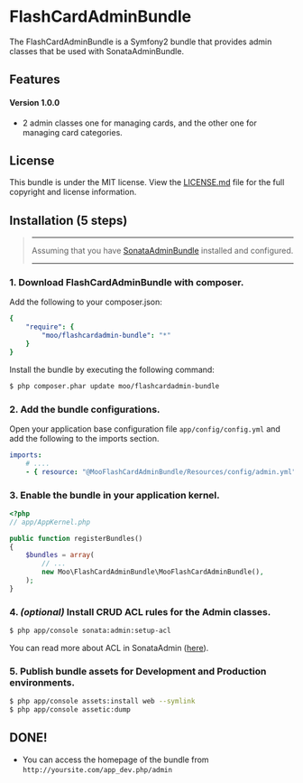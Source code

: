 FlashCardAdminBundle
=============

The FlashCardAdminBundle is a Symfony2 bundle that provides admin classes that be used with SonataAdminBundle.

## Features

#### Version 1.0.0
- 2 admin classes one for managing cards, and the other one for managing card categories.

## License

This bundle is under the MIT license. View the [LICENSE.md](LICENSE.md) file for the full copyright and license information.

## Installation (5 steps)

>___
> Assuming that you have [SonataAdminBundle](http://sonata-project.org/bundles/admin/master/doc/index.html) installed and configured.
>___

### 1. Download FlashCardAdminBundle with composer.

Add the following to your composer.json:

```yml
{
    "require": {
        "moo/flashcardadmin-bundle": "*"
    }
}
```

Install the bundle by executing the following command:

``` bash
$ php composer.phar update moo/flashcardadmin-bundle
```

### 2. Add the bundle configurations.

Open your application base configuration file `app/config/config.yml` and add the following to the imports section.

```yml
imports:
    # ....
    - { resource: "@MooFlashCardAdminBundle/Resources/config/admin.yml" }
```

### 3. Enable the bundle in your application kernel.

``` php
<?php
// app/AppKernel.php

public function registerBundles()
{
    $bundles = array(
        // ...
        new Moo\FlashCardAdminBundle\MooFlashCardAdminBundle(),
    );
}
```

### 4. ***(optional)*** Install CRUD ACL rules for the Admin classes.

```bash
$ php app/console sonata:admin:setup-acl
```

You can read more about ACL in SonataAdmin ([here](http://sonata-project.org/bundles/admin/master/doc/reference/security.html)).

### 5. Publish bundle assets for Development and Production environments.

```bash
$ php app/console assets:install web --symlink
$ php app/console assetic:dump
```

## DONE!

- You can access the homepage of the bundle from `http://yoursite.com/app_dev.php/admin`
